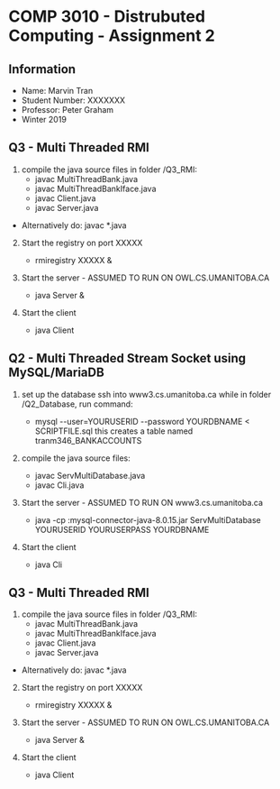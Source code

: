 # COMP 3010 - Distrubuted Computing - Assignment 2

## Information

* Name: Marvin Tran
* Student Number: XXXXXXX
* Professor: Peter Graham
* Winter 2019

## Q3 - Multi Threaded RMI

1. compile the java source files in folder /Q3_RMI:
	* javac MultiThreadBank.java
	* javac MultiThreadBankIface.java
	* javac Client.java
	* javac Server.java
  * Alternatively do: javac *.java

2. Start the registry on port XXXXX
	* rmiregistry XXXXX &

3. Start the server - ASSUMED TO RUN ON OWL.CS.UMANITOBA.CA
	* java Server &

4. Start the client
	* java Client

## Q2 - Multi Threaded Stream Socket using MySQL/MariaDB

1. set up the database
  ssh into www3.cs.umanitoba.ca
  while in folder /Q2_Database, run command:
   * mysql --user=YOURUSERID --password YOURDBNAME < SCRIPTFILE.sql
  this creates a table named tranm346_BANKACCOUNTS

2. compile the java source files:
	* javac ServMultiDatabase.java
	* javac Cli.java

3. Start the server - ASSUMED TO RUN ON www3.cs.umanitoba.ca
	* java -cp :mysql-connector-java-8.0.15.jar ServMultiDatabase YOURUSERID YOURUSERPASS YOURDBNAME

4. Start the client
	* java Cli

## Q3 - Multi Threaded RMI

1. compile the java source files in folder /Q3_RMI:
	* javac MultiThreadBank.java
	* javac MultiThreadBankIface.java
	* javac Client.java
	* javac Server.java
  * Alternatively do: javac *.java

2. Start the registry on port XXXXX
	* rmiregistry XXXXX &

3. Start the server - ASSUMED TO RUN ON OWL.CS.UMANITOBA.CA
	* java Server &

4. Start the client
	* java Client